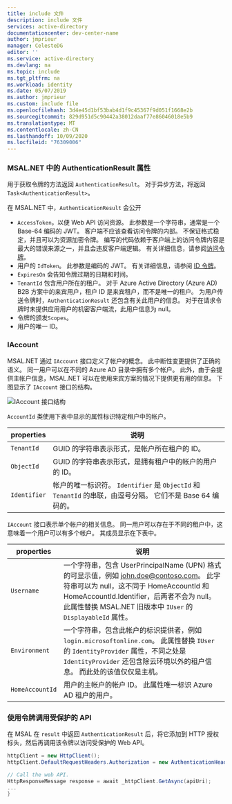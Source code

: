 ```yaml
---
title: include 文件
description: include 文件
services: active-directory
documentationcenter: dev-center-name
author: jmprieur
manager: CelesteDG
editor: ''
ms.service: active-directory
ms.devlang: na
ms.topic: include
ms.tgt_pltfrm: na
ms.workload: identity
ms.date: 05/07/2019
ms.author: jmprieur
ms.custom: include file
ms.openlocfilehash: 3d4e45d1bf53bab4d1f9c45367f9d051f1668e2b
ms.sourcegitcommit: 829d951d5c90442a38012daaf77e86046018e5b9
ms.translationtype: MT
ms.contentlocale: zh-CN
ms.lasthandoff: 10/09/2020
ms.locfileid: "76309006"
---
```

### <a name="authenticationresult-properties-in-msalnet"></a>MSAL.NET 中的 AuthenticationResult 属性

用于获取令牌的方法返回 `AuthenticationResult`。 对于异步方法，将返回 `Task<AuthenticationResult>`。

在 MSAL.NET 中，`AuthenticationResult` 会公开

- `AccessToken`，以便 Web API 访问资源。 此参数是一个字符串，通常是一个 Base-64 编码的 JWT。 客户端不应该查看访问令牌的内部。 不保证格式稳定，并且可以为资源加密令牌。 编写的代码依赖于客户端上的访问令牌内容是最大的错误来源之一，并且会违反客户端逻辑。 有关详细信息，请参阅[访问令牌](../articles/active-directory/develop/access-tokens.md)。
- 用户的 `IdToken`。 此参数是编码的 JWT。 有关详细信息，请参阅 [ID 令牌](../articles/active-directory/develop/id-tokens.md)。
- `ExpiresOn` 会告知令牌过期的日期和时间。
- `TenantId` 包含用户所在的租户。 对于 Azure Active Directory (Azure AD) B2B 方案中的来宾用户，租户 ID 是来宾租户，而不是唯一的租户。
为用户传送令牌时，`AuthenticationResult` 还包含有关此用户的信息。 对于在请求令牌时未提供应用用户的机密客户端流，此用户信息为 null。
- 令牌的颁发`Scopes`。
- 用户的唯一 ID。

### <a name="iaccount"></a>IAccount

MSAL.NET 通过 `IAccount` 接口定义了帐户的概念。 此中断性变更提供了正确的语义。 同一用户可以在不同的 Azure AD 目录中拥有多个帐户。 此外，由于会提供主帐户信息，MSAL.NET 可以在使用来宾方案的情况下提供更有用的信息。
下图显示了 `IAccount` 接口的结构。

![IAccount 接口结构](https://user-images.githubusercontent.com/13203188/44657759-4f2df780-a9fe-11e8-97d1-1abbffade340.png)

`AccountId` 类使用下表中显示的属性标识特定租户中的帐户。

| properties | 说明 |
|----------|-------------|
| `TenantId` | GUID 的字符串表示形式，是帐户所在租户的 ID。 |
| `ObjectId` | GUID 的字符串表示形式，是拥有租户中的帐户的用户的 ID。 |
| `Identifier` | 帐户的唯一标识符。 `Identifier` 是 `ObjectId` 和 `TenantId` 的串联，由逗号分隔。 它们不是 Base 64 编码的。 |

`IAccount` 接口表示单个帐户的相关信息。 同一用户可以存在于不同的租户中，这意味着一个用户可以有多个帐户。 其成员显示在下表中。

| properties | 说明 |
|----------|-------------|
| `Username` | 一个字符串，包含 UserPrincipalName (UPN) 格式的可显示值，例如 john.doe@contoso.com。 此字符串可以为 null，这不同于 HomeAccountId 和 HomeAccountId.Identifier，后两者不会为 null。 此属性替换 MSAL.NET 旧版本中 `IUser` 的 `DisplayableId` 属性。 |
| `Environment` | 一个字符串，包含此帐户的标识提供者，例如 `login.microsoftonline.com`。 此属性替换 `IUser` 的 `IdentityProvider` 属性，不同之处是 `IdentityProvider` 还包含除云环境以外的租户信息。 而此处的该值仅仅是主机。 |
| `HomeAccountId` | 用户的主帐户的帐户 ID。 此属性唯一标识 Azure AD 租户的用户。 |

### <a name="use-the-token-to-call-a-protected-api"></a>使用令牌调用受保护的 API

在 MSAL 在 `result` 中返回 `AuthenticationResult` 后，将它添加到 HTTP 授权标头，然后再调用该令牌以访问受保护的 Web API。

```csharp
httpClient = new HttpClient();
httpClient.DefaultRequestHeaders.Authorization = new AuthenticationHeaderValue("Bearer", result.AccessToken);

// Call the web API.
HttpResponseMessage response = await _httpClient.GetAsync(apiUri);
...
}
```